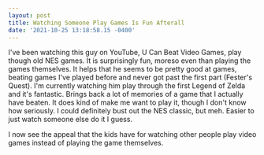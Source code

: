 ```yaml
--- 
layout: post 
title: Watching Someone Play Games Is Fun Afterall 
date: '2021-10-25 13:18:58.15 -0400' 
--- 
```

I've been watching this guy on YouTube, U Can Beat Video Games, play though old NES games. It is surprisingly 
fun, moreso even than playing the games themselves. It helps that he seems to be pretty good at games, beating 
games I've played before and never got past the first part (Fester's Quest). I'm currently watching him play 
through the first Legend of Zelda and it's fantastic. Brings back a lot of memories of a game that I actually 
have beaten. It does kind of make me want to play it, though I don't know how seriously. I could definitely bust 
out the NES classic, but meh. Easier to just watch someone else do it I guess. 

I now see the appeal that the kids have for watching other people play video games instead of playing the game 
themselves. 
